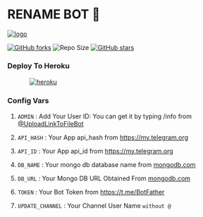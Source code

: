 # RENAME BOT 🚀

[![logo](https://te.legra.ph/file/78b3c6e3895374c0e55d7.jpg)](https://t.me/FastRenameBot)

[![GitHub forks](https://img.shields.io/github/forks/LISA-KOREA/Rename-bot?&style=flat-square&logo=github)](https://github.com/LISA-KOREA/Rename-bot/fork)
![Repo Size](https://img.shields.io/github/repo-size/LISA-KOREA/Rename-bot?&style=flat-square&logo=github)
[![GitHub stars](https://img.shields.io/github/stars/LISA-KOREA/Rename-bot?&style=flat-square&logo=github)](https://github.com/LISA-KOREA/Rename-bot/stargazers)


### Deploy To Heroku

  ㅤ ㅤ   ㅤ <a href="https://dashboard.heroku.com/new?template=https%3A%2F%2Fgithub.com%2FLISA-KOREA%2FRename-bot"><img alt="heroku" src="https://img.shields.io/badge/-Deploy%20To%20Heroku-purple?style=for-the-badge&logo=heroku&logoColor=white"/></a> 

### Config Vars

1. `ADMIN` : Add Your User ID: You can get it by typing /info from [@UploadLinkToFileBot](https://telegram.dog/UploadLinkToFileBot)

2. `API_HASH` : Your App api_hash from https://my.telegram.org

3. `API_ID` : Your App api_id from https://my.telegram.org

4. `DB_NAME` : Your mongo db database name from [mongodb.com](https://www.mongodb.com)

5. `DB_URL` : Your Mongo DB URL Obtained From [mongodb.com](https://www.mongodb.com)

6. `TOKEN` : Your Bot Token from https://t.me/BotFather

7. `UPDATE_CHANNEL` : Your Channel User Name `without @`
